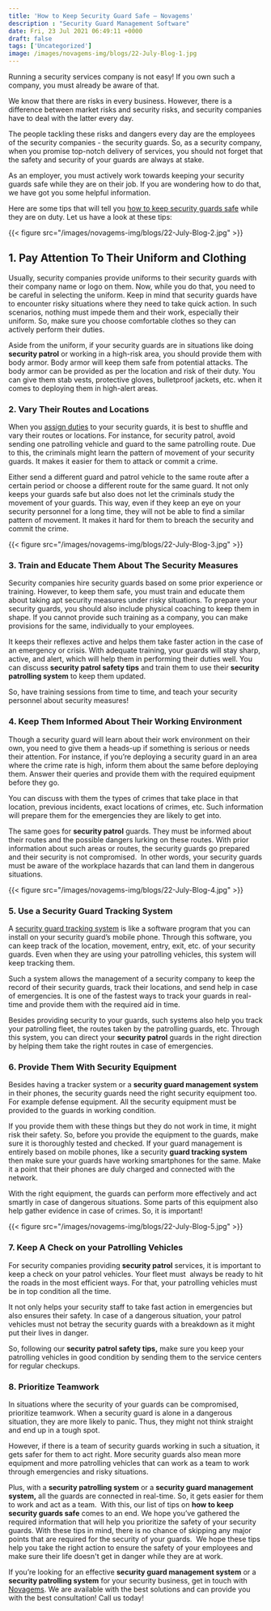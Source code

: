 ```yaml
---
title: 'How to Keep Security Guard Safe – Novagems'
description : "Security Guard Management Software"
date: Fri, 23 Jul 2021 06:49:11 +0000
draft: false
tags: ['Uncategorized']
image: /images/novagems-img/blogs/22-July-Blog-1.jpg
---
```


Running a security services company is not easy! If you own such a company, you must already be aware of that. 

We know that there are risks in every business. However, there is a difference between market risks and security risks, and security companies have to deal with the latter every day.  

The people tackling these risks and dangers every day are the employees of the security companies - the security guards. So, as a security company, when you promise top-notch delivery of services, you should not forget that the safety and security of your guards are always at stake. 

As an employer, you must actively work towards keeping your security guards safe while they are on their job. If you are wondering how to do that, we have got you some helpful information.  

Here are some tips that will tell you [how to keep security guards safe](https://novage.ms/security-guard-management-assistance/) while they are on duty. Let us have a look at these tips:

{{< figure src="/images/novagems-img/blogs/22-July-Blog-2.jpg" >}}

## 1\. Pay Attention To Their Uniform and Clothing

Usually, security companies provide uniforms to their security guards with their company name or logo on them. Now, while you do that, you need to be careful in selecting the uniform. Keep in mind that security guards have to encounter risky situations where they need to take quick action. In such scenarios, nothing must impede them and their work, especially their uniform. So, make sure you choose comfortable clothes so they can actively perform their duties. 

Aside from the uniform, if your security guards are in situations like doing **security patrol** or working in a high-risk area, you should provide them with body armor. Body armor will keep them safe from potential attacks. The body armor can be provided as per the location and risk of their duty. You can give them stab vests, protective gloves, bulletproof jackets, etc. when it comes to deploying them in high-alert areas.    

### 2\. Vary Their Routes and Locations

When you [assign duties](https://novage.ms/employee-scheduling-software/) to your security guards, it is best to shuffle and vary their routes or locations. For instance, for security patrol, avoid sending one patrolling vehicle and guard to the same patrolling route. Due to this, the criminals might learn the pattern of movement of your security guards. It makes it easier for them to attack or commit a crime. 

 Either send a different guard and patrol vehicle to the same route after a certain period or choose a different route for the same guard. It not only keeps your guards safe but also does not let the criminals study the movement of your guards. This way, even if they keep an eye on your security personnel for a long time, they will not be able to find a similar pattern of movement. It makes it hard for them to breach the security and commit the crime.

 {{< figure src="/images/novagems-img/blogs/22-July-Blog-3.jpg" >}}


### 3\. Train and Educate Them About The Security Measures

Security companies hire security guards based on some prior experience or training. However, to keep them safe, you must train and educate them about taking apt security measures under risky situations. To prepare your security guards, you should also include physical coaching to keep them in shape. If you cannot provide such training as a company, you can make provisions for the same, individually to your employees. 

It keeps their reflexes active and helps them take faster action in the case of an emergency or crisis. With adequate training, your guards will stay sharp, active, and alert, which will help them in performing their duties well. You can discuss **security patrol safety tips** and train them to use their **security patrolling system** to keep them updated.  

So, have training sessions from time to time, and teach your security personnel about security measures!   
   

### 4\. Keep Them Informed About Their Working Environment

Though a security guard will learn about their work environment on their own, you need to give them a heads-up if something is serious or needs their attention. For instance, if you’re deploying a security guard in an area where the crime rate is high, inform them about the same before deploying them. Answer their queries and provide them with the required equipment before they go. 

You can discuss with them the types of crimes that take place in that location, previous incidents, exact locations of crimes, etc. Such information will prepare them for the emergencies they are likely to get into.  

The same goes for **security patrol** guards. They must be informed about their routes and the possible dangers lurking on these routes. With prior information about such areas or routes, the security guards go prepared and their security is not compromised.  In other words, your security guards must be aware of the workplace hazards that can land them in dangerous situations.

{{< figure src="/images/novagems-img/blogs/22-July-Blog-4.jpg" >}}

### 5\. Use a Security Guard Tracking System

A [security guard tracking system](https://novage.ms/gps-tracking/) is like a software program that you can install on your security guard’s mobile phone. Through this software, you can keep track of the location, movement, entry, exit, etc. of your security guards. Even when they are using your patrolling vehicles, this system will keep tracking them. 

Such a system allows the management of a security company to keep the record of their security guards, track their locations, and send help in case of emergencies. It is one of the fastest ways to track your guards in real-time and provide them with the required aid in time.  

Besides providing security to your guards, such systems also help you track your patrolling fleet, the routes taken by the patrolling guards, etc. Through this system, you can direct your **security patrol** guards in the right direction by helping them take the right routes in case of emergencies.     

### 6\. Provide Them With Security Equipment

Besides having a tracker system or a **security guard management system** in their phones, the security guards need the right security equipment too. For example defense equipment. All the security equipment must be provided to the guards in working condition.  

If you provide them with these things but they do not work in time, it might risk their safety. So, before you provide the equipment to the guards, make sure it is thoroughly tested and checked. If your guard management is entirely based on mobile phones, like a security **guard tracking system** then make sure your guards have working smartphones for the same. Make it a point that their phones are duly charged and connected with the network. 

With the right equipment, the guards can perform more effectively and act smartly in case of dangerous situations. Some parts of this equipment also help gather evidence in case of crimes. So, it is important!


{{< figure src="/images/novagems-img/blogs/22-July-Blog-5.jpg" >}}

### 7\. Keep A Check on your Patrolling Vehicles

For security companies providing **security patrol** services, it is important to keep a check on your patrol vehicles. Your fleet must  always be ready to hit the roads in the most efficient ways. For that, your patrolling vehicles must be in top condition all the time. 

 It not only helps your security staff to take fast action in emergencies but also ensures their safety. In case of a dangerous situation, your patrol vehicles must not betray the security guards with a breakdown as it might put their lives in danger.  
 
 So, following our **security patrol safety tips,** make sure you keep your patrolling vehicles in good condition by sending them to the service centers for regular checkups.     

### 8\. Prioritize Teamwork

In situations where the security of your guards can be compromised, prioritize teamwork. When a security guard is alone in a dangerous situation, they are more likely to panic. Thus, they might not think straight and end up in a tough spot. 

However, if there is a team of security guards working in such a situation, it gets safer for them to act right. More security guards also mean more equipment and more patrolling vehicles that can work as a team to work through emergencies and risky situations.  

Plus, with a **security patrolling system** or a **security guard management system,** all the guards are connected in real-time. So, it gets easier for them to work and act as a team.  With this, our list of tips on **how to keep security guards safe** comes to an end. We hope you’ve gathered the required information that will help you prioritize the safety of your security guards. With these tips in mind, there is no chance of skipping any major points that are required for the security of your guards.  We hope these tips help you take the right action to ensure the safety of your employees and make sure their life doesn't get in danger while they are at work. 

 If you’re looking for an effective **security guard management system** or a **security patrolling system** for your security business, get in touch with [Novagems](https://novage.ms/). We are available with the best solutions and can provide you with the best consultation! Call us today!